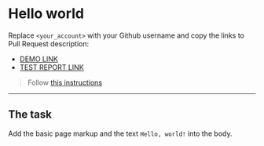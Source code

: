 # Hello world
Replace `<your_account>` with your Github username and copy the links to Pull Request description:
- [DEMO LINK](https://nadia-hope.github.io/layout_hello-world/)
- [TEST REPORT LINK](https://nadia-hope.github.io/layout_hello-world/report/html_report/)

> Follow [this instructions](https://mate-academy.github.io/layout_task-guideline/#how-to-solve-the-layout-tasks-on-github)
___

## The task 
Add the basic page markup and the text `Hello, world!` into the body.
